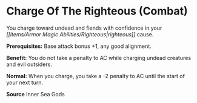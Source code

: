 ﻿---
cssclass: [feats]

---
# Charge Of The Righteous (Combat)

You charge toward undead and fiends with confidence in your _[[items/Armor Magic Abilities/Righteous|righteous]]_ cause.

**Prerequisites:** Base attack bonus +1, any good alignment.

**Benefit:** You do not take a penalty to AC while charging undead creatures and evil outsiders.

**Normal:** When you charge, you take a -2 penalty to AC until the start of your next turn.

**Source** Inner Sea Gods
